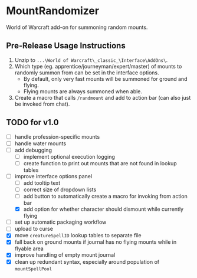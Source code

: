 # MountRandomizer
World of Warcraft add-on for summoning random mounts.

## Pre-Release Usage Instructions
1.  Unzip to `...\World of Warcraft\_classic_\Interface\AddOns\`.
1.  Which type (eg. apprentice/journeyman/expert/master) of mounts to randomly summon from can be
    set in the interface options.
    -   By default, only very fast mounts will be summoned for ground and flying.
    -   Flying mounts are always summoned when able.
1.  Create a macro that calls `/randmount` and add to action bar (can also just be invoked from
    chat).

## TODO for v1.0

- [ ] handle profession-specific mounts
- [ ] handle water mounts
- [ ] add debugging
    - [ ] implement optional execution logging
    - [ ] create function to print out mounts that are not found in lookup tables
- [ ] improve interface options panel
    - [ ] add tooltip text
    - [ ] correct size of dropdown lists
    - [ ] add button to automatically create a macro for invoking from action bar
    - [x] add option for whether character should dismount while currently flying
- [ ] set up automatic packaging workflow
- [ ] upload to curse
- [x] move `creatureSpellID` lookup tables to separate file
- [x] fall back on ground mounts if journal has no flying mounts while in flyable area
- [x] improve handling of empty mount journal
- [x] clean up redundant syntax, especially around population of `mountSpellPool`
